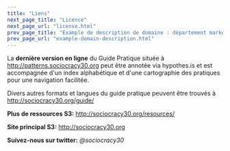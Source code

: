 ```yaml
---
title: "Liens"
next_page_title: "Licence"
next_page_url: "license.html"
prev_page_title: "Example de description de domaine : département marketing"
prev_page_url: "example-domain-description.html"
---
```



La **dernière version en ligne** du Guide Pratique située à <http://patterns.sociocracy30.org> peut être annotée via hypothes.is et est accompagnée d'un index alphabétique et d'une cartographie des pratiques pour une navigation facilitée.

Divers autres formats et langues du guide pratique peuvent être trouvés à <http://sociocracy30.org/guide/>

**Plus de ressources S3:** <http://sociocracy30.org/resources/>

**Site principal S3:** <http://sociocracy30.org>

**Suivez-nous sur twitter:** *@sociocracy30*